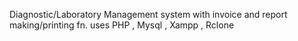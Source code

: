 Diagnostic/Laboratory Management system with invoice and report making/printing fn. 
uses PHP , Mysql , Xampp , Rclone

